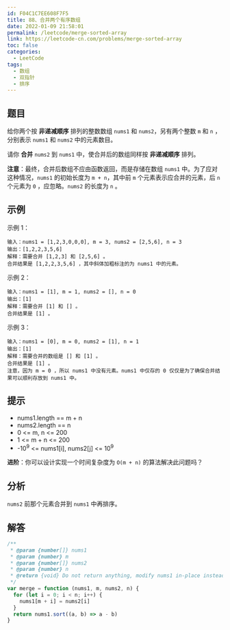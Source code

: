 ```yaml
---
id: F04C1C7EE608F7F5
title: 88、合并两个有序数组
date: 2022-01-09 21:58:01
permalink: /leetcode/merge-sorted-array
link: https://leetcode-cn.com/problems/merge-sorted-array
toc: false
categories:
  - LeetCode
tags:
  - 数组
  - 双指针
  - 排序
---
```


<Level type='easy'/>

## 题目

给你两个按 **非递减顺序** 排列的整数数组 `nums1` 和 `nums2`，另有两个整数 `m` 和 `n` ，分别表示 `nums1` 和 `nums2` 中的元素数目。

请你 **合并** `nums2` 到 `nums1` 中，使合并后的数组同样按 **非递减顺序** 排列。

**注意**：最终，合并后数组不应由函数返回，而是存储在数组 `nums1` 中。为了应对这种情况，`nums1` 的初始长度为 `m + n`，其中前 `m` 个元素表示应合并的元素，后 `n` 个元素为 `0` ，应忽略。`nums2` 的长度为 `n` 。

## 示例

示例 1：

```text
输入：nums1 = [1,2,3,0,0,0], m = 3, nums2 = [2,5,6], n = 3
输出：[1,2,2,3,5,6]
解释：需要合并 [1,2,3] 和 [2,5,6] 。
合并结果是 [1,2,2,3,5,6] ，其中斜体加粗标注的为 nums1 中的元素。
```

示例 2：

```text
输入：nums1 = [1], m = 1, nums2 = [], n = 0
输出：[1]
解释：需要合并 [1] 和 [] 。
合并结果是 [1] 。
```

示例 3：

```text
输入：nums1 = [0], m = 0, nums2 = [1], n = 1
输出：[1]
解释：需要合并的数组是 [] 和 [1] 。
合并结果是 [1] 。
注意，因为 m = 0 ，所以 nums1 中没有元素。nums1 中仅存的 0 仅仅是为了确保合并结果可以顺利存放到 nums1 中。
```

## 提示

- nums1.length == m + n
- nums2.length == n
- 0 <= m, n <= 200
- 1 <= m + n <= 200
- -10<sup>9</sup> <= nums1[i], nums2[j] <= 10<sup>9</sup>

**进阶**：你可以设计实现一个时间复杂度为 `O(m + n)` 的算法解决此问题吗？

## 分析

`nums2` 前那个元素合并到 `nums1` 中再排序。

## 解答

```javascript
/**
 * @param {number[]} nums1
 * @param {number} m
 * @param {number[]} nums2
 * @param {number} n
 * @return {void} Do not return anything, modify nums1 in-place instead.
 */
var merge = function (nums1, m, nums2, n) {
  for (let i = 0; i < n; i++) {
    nums1[m + i] = nums2[i]
  }
  return nums1.sort((a, b) => a - b)
}
```
